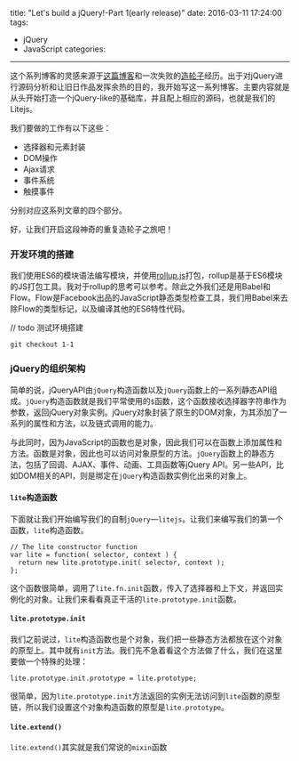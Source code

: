 title: "Let's build a jQuery!-Part 1(early release)"
date: 2016-03-11 17:24:00
tags: 
- jQuery 
- JavaScript
categories: 
---

这个系列博客的灵感来源于[这篇博客](https://limpet.net/mbrubeck/2014/08/08/toy-layout-engine-1.html)和一次失败的[造轮子](https://github.com/zxc0328/litejs)经历。出于对jQuery进行源码分析和让旧日作品发挥余热的目的，我开始写这一系列博客。主要内容就是从头开始打造一个jQuery-like的基础库，并且配上相应的源码，也就是我们的Litejs。

我们要做的工作有以下这些：

+ 选择器和元素封装
+ DOM操作
+ Ajax请求
+ 事件系统
+ 触摸事件

分别对应这系列文章的四个部分。

好，让我们开启这段神奇的重复造轮子之旅吧！

<!--more-->
### 开发环境的搭建

我们使用ES6的模块语法编写模块，并使用[rollup.js](http://rollupjs.org/)打包，rollup是基于ES6模块的JS打包工具。我对于rollup的思考可以参考。除此之外我们还是用Babel和Flow。Flow是Facebook出品的JavaScript静态类型检查工具，我们用Babel来去除Flow的类型标记，以及编译其他的ES6特性代码。

// todo 测试环境搭建

`git checkout 1-1`

### jQuery的组织架构

简单的说，jQueryAPI由`jQuery`构造函数以及`jQuery`函数上的一系列静态API组成。`jQuery`构造函数就是我们平常使用的`$`函数，这个函数接收选择器字符串作为参数，返回jQuery对象实例。jQuery对象封装了原生的DOM对象，为其添加了一系列的属性和方法，以及链式调用的能力。

与此同时，因为JavaScript的函数也是对象，因此我们可以在函数上添加属性和方法。函数是对象，因此也可以访问对象原型的方法。`jQuery`函数上的静态方法，包括了回调、AJAX、事件、动画、工具函数等jQuery API。另一些API，比如DOM相关的API，则是绑定在`jQuery`构造函数实例化出来的对象上。

#### `lite`构造函数

下面就让我们开始编写我们的自制`jQuery`—`litejs`。让我们来编写我们的第一个函数，`lite`构造函数。

```
// The lite constructor function
var lite = function( selector, context ) {
  return new lite.prototype.init( selector, context );
};
```
这个函数很简单，调用了`lite.fn.init`函数，传入了选择器和上下文，并返回实例化的对象。让我们来看看真正干活的`lite.prototype.init`函数。


#### `lite.prototype.init`

我们之前说过，`lite`构造函数也是个对象，我们把一些静态方法都放在这个对象的原型上。其中就有`init`方法。我们先不急着看这个方法做了什么，我们在这里要做一个特殊的处理：

```
lite.prototype.init.prototype = lite.prototype;
```
很简单，因为`lite.prototype.init`方法返回的实例无法访问到`lite`函数的原型链，所以我们设置这个对象构造函数的原型是`lite.prototype`。

#### `lite.extend()`

`lite.extend()`其实就是我们常说的`mixin`函数

